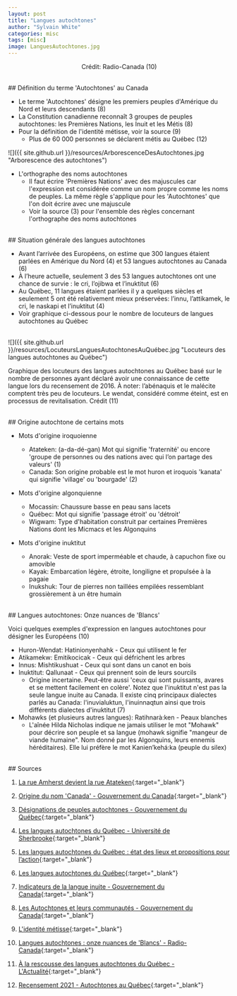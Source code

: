 ```yaml
---
layout: post
title: "Langues autochtones"
author: "Sylvain White"
categories: misc
tags: [misc]
image: LanguesAutochtones.jpg
---
```

<p style="text-align: center;">Crédit: Radio-Canada (10)</p>

<br/>
## Définition du terme 'Autochtones' au Canada

* Le terme 'Autochtones' désigne les premiers peuples d'Amérique du Nord et leurs descendants (8)
* La Constitution canadienne reconnaît 3 groupes de peuples autochtones: les Premières Nations, les Inuit et les Métis (8)
* Pour la définition de l'identité métisse, voir la source (9)
  * Plus de 60 000 personnes se déclarent métis au Québec (12)

![]({{ site.github.url }}/resources/ArborescenceDesAutochtones.jpg "Arborescence des autochtones")

* L'orthographe des noms autochtones
  * Il faut écrire 'Premières Nations' avec des majuscules car l'expression est considérée comme un nom propre comme les noms de peuples. La même règle s'applique pour les 'Autochtones' que l'on doit écrire avec une majuscule
  * Voir la source (3) pour l'ensemble des règles concernant l'orthographe des noms autochtones

<br/>
## Situation générale des langues autochtones

  * Avant l’arrivée des Européens, on estime que 300 langues étaient parlées en Amérique du Nord (4) et 53 langues autochtones au Canada (6)
  * À l’heure actuelle, seulement 3 des 53 langues autochtones ont une chance de survie : le cri, l’ojibwa et l’inuktitut (6)
  * Au Québec, 11 langues étaient parlées il y a quelques siècles et seulement 5 ont été relativement mieux préservées: l’innu, l’attikamek, le cri, le naskapi et l’inuktitut (4)
  * Voir graphique ci-dessous pour le nombre de locuteurs de langues autochtones au Québec

<br/>
![]({{ site.github.url }}/resources/LocuteursLanguesAutochtonesAuQuébec.jpg "Locuteurs des langues autochtones au Québec")

Graphique des locuteurs des langues autochtones au Québec basé sur le nombre de personnes ayant déclaré avoir une connaissance de cette langue lors du recensement de 2016. À noter: l’abénaquis et le malécite comptent très peu de locuteurs. Le wendat, considéré comme éteint, est en processus de revitalisation. Crédit (11)

<br/>
## Origine autochtone de certains mots

* Mots d'origine iroquoienne
  * Atateken: (a-da-dé-gan) Mot qui signifie 'fraternité' ou encore 'groupe de personnes ou des nations avec qui l’on partage des valeurs' (1)
  * Canada: Son origine probable est le mot huron et iroquois 'kanata' qui signifie 'village' ou 'bourgade' (2)

* Mots d'origine algonquienne
  * Mocassin: Chaussure basse en peau sans lacets
  * Québec: Mot qui signifie 'passage étroit' ou 'détroit'
  * Wigwam: Type d'habitation construit par certaines Premières Nations dont les Micmacs et les Algonquins
 
* Mots d'origine inuktitut
  * Anorak: Veste de sport imperméable et chaude, à capuchon fixe ou amovible
  * Kayak: Embarcation légère, étroite, longiligne et propulsée à la pagaie
  * Inukshuk: Tour de pierres non taillées empilées ressemblant grossièrement à un être humain

<br/>
## Langues autochtones: Onze nuances de 'Blancs'

Voici quelques exemples d'expression en langues autochtones pour désigner les Européens (10)
* Huron-Wendat: Hatinionyenhahk - Ceux qui utilisent le fer
* Atikamekw: Emitikocicak - Ceux qui défrichent les arbres
* Innus: Mishtikushuat - Ceux qui sont dans un canot en bois
* Inuktitut: Qallunaat - Ceux qui prennent soin de leurs sourcils
  * Origine incertaine. Peut-être aussi 'ceux qui sont puissants, avares et se mettent facilement en colère'. Notez que l'inuktitut n'est pas la seule langue inuite au Canada. Il existe cinq principaux dialectes parlés au Canada: l'inuvialuktun, l'inuinnaqtun ainsi que trois différents dialectes d'inuktitut (7)
* Mohawks (et plusieurs autres langues): Ratihnarà:ken - Peaux blanches
  * L'aînée Hilda Nicholas indique ne jamais utiliser le mot "Mohawk" pour décrire son peuple et sa langue (mohawk signifie "mangeur de viande humaine". Nom donné par les Algonquins, leurs ennemis héréditaires). Elle lui préfère le mot Kanien’kehá:ka (peuple du silex)

<br/>
## Sources

1. [La rue Amherst devient la rue Atateken](https://ici.radio-canada.ca/espaces-autochtones/1193382/rue-amherst-montreal-nom-changement-autochtones){:target="_blank"}

2. [Origine du nom 'Canada' - Gouvernement du Canada](https://www.canada.ca/fr/patrimoine-canadien/services/origines-nom-canada.html){:target="_blank"}

3. [Désignations de peuples autochtones - Gouvernement du Québec](https://vitrinelinguistique.oqlf.gouv.qc.ca/25335/la-typographie/majuscules/emploi-de-la-majuscule-pour-des-types-de-denominations/designations-de-peuples-autochtones){:target="_blank"}

4. [Les langues autochtones du Québec - Université de Sherbrooke](https://usito.usherbrooke.ca/articles/th%C3%A9matiques/drapeau_1){:target="_blank"}

5. [Les langues autochtones du Québec : état des lieux et propositions pour l’action](https://books.openedition.org/pum/5645?lang=fr){:target="_blank"}

6. [Les langues autochtones du Québec](https://www.jstor.org/stable/j.ctv18pgjqr?turn_away=true){:target="_blank"}

7. [Indicateurs de la langue inuite - Gouvernement du Canada](https://www150.statcan.gc.ca/n1/pub/89-643-x/2010001/article/11278-fra.htm){:target="_blank"}

8. [Les Autochtones et leurs communautés - Gouvernement du Canada](https://www.rcaanc-cirnac.gc.ca/fra/1100100013785/1529102490303){:target="_blank"}

9. [L'identité métisse](https://atlasdespeuplesautochtonesducanada.ca/article/lidentite-metisse/){:target="_blank"}

10. [Langues autochtones : onze nuances de 'Blancs' - Radio-Canada](https://ici.radio-canada.ca/espaces-autochtones/1929730/langues-autochtones-blancs-dictionnaire){:target="_blank"}

11. [À la rescousse des langues autochtones du Québec - L'Actualité](https://lactualite.com/societe/a-la-rescousse-des-langues-autochtones-du-quebec/){:target="_blank"}

12. [Recensement 2021 - Autochtones au Québec](https://www12.statcan.gc.ca/census-recensement/2021/as-sa/fogs-spg/page.cfm?lang=F&topic=8&dguid=2021A000224){:target="_blank"}
